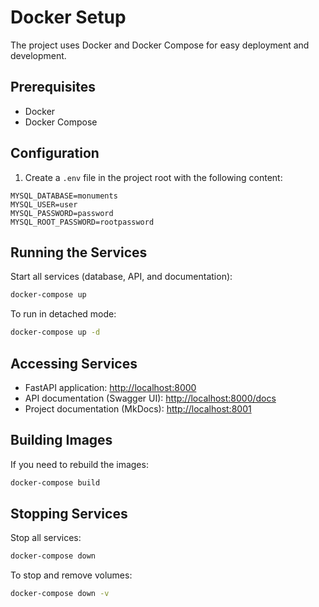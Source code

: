 # Docker Setup

The project uses Docker and Docker Compose for easy deployment and development.

## Prerequisites

* Docker
* Docker Compose

## Configuration

1. Create a `.env` file in the project root with the following content:

```
MYSQL_DATABASE=monuments
MYSQL_USER=user
MYSQL_PASSWORD=password
MYSQL_ROOT_PASSWORD=rootpassword
```

## Running the Services

Start all services (database, API, and documentation):

```bash
docker-compose up
```

To run in detached mode:

```bash
docker-compose up -d
```

## Accessing Services

* FastAPI application: [http://localhost:8000](http://localhost:8000)
* API documentation (Swagger UI): [http://localhost:8000/docs](http://localhost:8000/docs)
* Project documentation (MkDocs): [http://localhost:8001](http://localhost:8001)

## Building Images

If you need to rebuild the images:

```bash
docker-compose build
```

## Stopping Services

Stop all services:

```bash
docker-compose down
```

To stop and remove volumes:

```bash
docker-compose down -v
```
